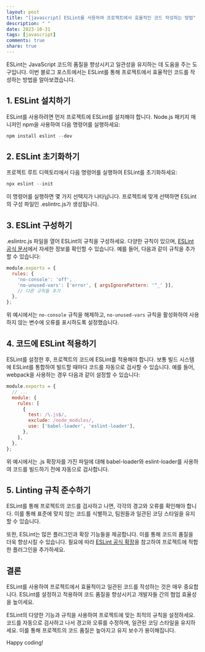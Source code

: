 ```yaml
---
layout: post
title: "[javascript] ESLint를 사용하여 프로젝트에서 효율적인 코드 작성하는 방법"
description: " "
date: 2023-10-31
tags: [javascript]
comments: true
share: true
---
```


ESLint는 JavaScript 코드의 품질을 향상시키고 일관성을 유지하는 데 도움을 주는 도구입니다. 이번 블로그 포스트에서는 ESLint를 통해 프로젝트에서 효율적인 코드를 작성하는 방법을 알아보겠습니다.

## 1. ESLint 설치하기

ESLint를 사용하려면 먼저 프로젝트에 ESLint를 설치해야 합니다. Node.js 패키지 매니저인 npm을 사용하여 다음 명령어를 실행하세요:

```javascript
npm install eslint --dev
```

## 2. ESLint 초기화하기

프로젝트 루트 디렉토리에서 다음 명령어를 실행하여 ESLint를 초기화하세요:

```javascript
npx eslint --init
```

이 명령어를 실행하면 몇 가지 선택지가 나타납니다. 프로젝트에 맞게 선택하면 ESLint의 구성 파일인 .eslintrc.js가 생성됩니다.

## 3. ESLint 구성하기

.eslintrc.js 파일을 열어 ESLint의 규칙을 구성하세요. 다양한 규칙이 있으며, [ESLint 공식 문서](https://eslint.org/docs/rules/)에서 자세한 정보를 확인할 수 있습니다. 예를 들어, 다음과 같이 규칙을 추가할 수 있습니다:

```javascript
module.exports = {
  rules: {
    'no-console': 'off',
    'no-unused-vars': ['error', { argsIgnorePattern: '^_' }],
    // 다른 규칙들 추가
  },
};
```

위 예시에서는 `no-console` 규칙을 해제하고, `no-unused-vars` 규칙을 활성화하여 사용하지 않는 변수에 오류를 표시하도록 설정했습니다.

## 4. 코드에 ESLint 적용하기

ESLint를 설정한 후, 프로젝트의 코드에 ESLint를 적용해야 합니다. 보통 빌드 시스템에 ESLint를 통합하여 빌드할 때마다 코드를 자동으로 검사할 수 있습니다. 예를 들어, webpack을 사용하는 경우 다음과 같이 설정할 수 있습니다:

```javascript
module.exports = {
  // ...
  module: {
    rules: [
      {
        test: /\.js$/,
        exclude: /node_modules/,
        use: ['babel-loader', 'eslint-loader'],
      },
    ],
  },
};
```

위 예시에서는 .js 확장자를 가진 파일에 대해 babel-loader와 eslint-loader를 사용하여 코드를 빌드하기 전에 자동으로 검사합니다.

## 5. Linting 규칙 준수하기

ESLint를 통해 프로젝트의 코드를 검사하고 나면, 각각의 경고와 오류를 확인해야 합니다. 이를 통해 표준에 맞지 않는 코드를 식별하고, 팀원들과 일관된 코딩 스타일을 유지할 수 있습니다.

또한, ESLint는 많은 플러그인과 확장 기능들을 제공합니다. 이를 통해 코드의 품질을 더욱 향상시킬 수 있습니다. 필요에 따라 [ESLint 공식 확장](https://eslint.org/docs/user-guide/configuring/plugins)을 참고하여 프로젝트에 적합한 플러그인을 추가하세요.

## 결론

ESLint를 사용하여 프로젝트에서 효율적이고 일관된 코드를 작성하는 것은 매우 중요합니다. ESLint를 설정하고 적용하여 코드 품질을 향상시키고 개발자들 간의 협업 효율성을 높이세요.

ESLint의 다양한 기능과 규칙을 사용하여 프로젝트에 맞는 최적의 규칙을 설정하세요. 코드를 자동으로 검사하고 나서 경고와 오류를 수정하며, 일관된 코딩 스타일을 유지하세요. 이를 통해 프로젝트의 코드 품질은 높아지고 유지 보수가 용이해집니다.

Happy coding!